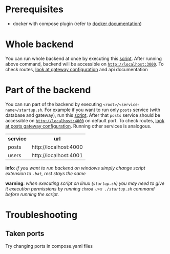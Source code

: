 # Prerequisites

- docker with compose plugin (refer to [docker documentation](https://docs.docker.com/))

# Whole backend

You can run whole backend at once by executing this [script](../startup.sh).
After running above command, backend will be accessible on [`http://localhost:3000`](http://localhost:3000). To check routes, [look at gateway configuration](../gateway/etc/nginx/nginx.conf) and api documentation

# Part of the backend

You can run part of the backend by executing `<root>/<service-name>/startup.sh`.
For example if you want to run only `posts` service (with database and gateway), run this [script](../posts/startup.sh). After that `posts` service should be accessible on [`http://localhost:4000`](http://localhost:4000) on default port. To check routes, [look at posts gateway configuration](../posts/gateway/etc/nginx/nginx.conf). Running other services is analogous.

<table>
  <tr>
    <th>service</th>
    <th>url</th>
  </tr>
  <tr>
    <td>posts</td>
    <td>http://localhost:4000</td>
  </tr>
  <tr>
    <td>users</td>
    <td>http://localhost:4001</td>
  </tr>
</table>

**info**: _if you want to run backend on windows simply change script extension to `.bat`, rest stays the same_

**warning**: _when executing script on linux (`startup.sh`) you may need to give it execution permissions by running `chmod u+x ./startup.sh` command before running the script._

# Troubleshooting

## Taken ports

Try changing ports in compose.yaml files
